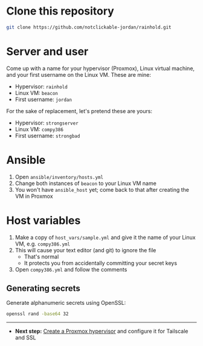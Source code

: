 # Clone this repository

```bash
git clone https://github.com/notclickable-jordan/rainhold.git
```

# Server and user

Come up with a name for your hypervisor (Proxmox), Linux virtual machine, and your first username on the Linux VM. These are mine:

-   Hypervisor: `rainhold`
-   Linux VM: `beacon`
-   First username: `jordan`

For the sake of replacement, let's pretend these are yours:

-   Hypervisor: `strongserver`
-   Linux VM: `compy386`
-   First username: `strongbad`

# Ansible

1. Open `ansible/inventory/hosts.yml`
1. Change both instances of `beacon` to your Linux VM name
1. You won't have `ansible_host` yet; come back to that after creating the VM in Proxmox

# Host variables

1. Make a copy of `host_vars/sample.yml` and give it the name of your Linux VM, e.g. `compy386.yml`
1. This will cause your text editor (and git) to ignore the file
    - That's normal
    - It protects you from accidentally committing your secret keys
1. Open `compy386.yml` and follow the comments

## Generating secrets

Generate alphanumeric secrets using OpenSSL:

```bash
openssl rand -base64 32
```

---

-   **Next step:** [Create a Proxmox hypervisor](./proxmox.md) and configure it for Tailscale and SSL
